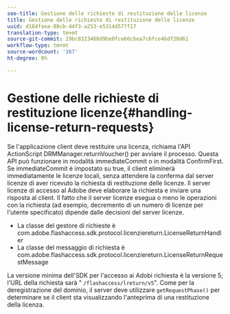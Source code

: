 ```yaml
---
seo-title: Gestione delle richieste di restituzione delle licenze
title: Gestione delle richieste di restituzione delle licenze
uuid: d184faea-88cb-44f3-a253-e5314d577f17
translation-type: tm+mt
source-git-commit: 29bc8323460d9be0fce66cbea7c6fce46df20d61
workflow-type: tm+mt
source-wordcount: '167'
ht-degree: 0%

---
```



# Gestione delle richieste di restituzione licenze{#handling-license-return-requests}

Se l&#39;applicazione client deve restituire una licenza, richiama l&#39;API ActionScript DRMManager.returnVoucher() per avviare il processo. Questa API può funzionare in modalità immediateCommit o in modalità ConfirmFirst. Se immediateCommit è impostato su true, il client eliminerà immediatamente le licenze locali, senza attendere la conferma dal server licenze di aver ricevuto la richiesta di restituzione delle licenze. Il server licenze di accesso al Adobe  deve elaborare la richiesta e inviare una risposta al client. Il fatto che il server licenze esegua o meno le operazioni con la richiesta (ad esempio, decremento di un numero di licenze per l&#39;utente specificato) dipende dalle decisioni del server licenze.

* La classe del gestore di richieste è com.adobe.flashaccess.sdk.protocol.licenziereturn.LicenseReturnHandler
* La classe del messaggio di richiesta è com.adobe.flashaccess.sdk.protocol.licenziereturn.LicenseReturnRequestMessage

La versione minima dell&#39;SDK per l&#39;accesso ai Adobi richiesta è la versione 5; l&#39;URL della richiesta sarà &quot; `/flashaccess/lreturn/v5`&quot;. Come per la deregistrazione del dominio, il server deve utilizzare `getRequestPhase()` per determinare se il client sta visualizzando l&#39;anteprima di una restituzione della licenza.
